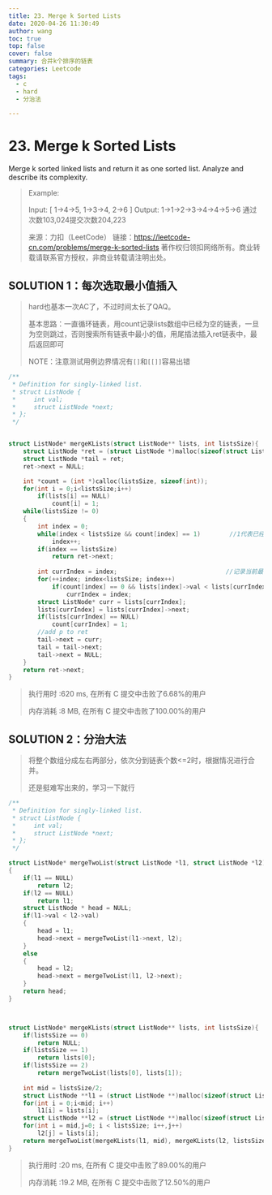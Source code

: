 ```yaml
---
title: 23. Merge k Sorted Lists
date: 2020-04-26 11:30:49
author: wang
toc: true
top: false
cover: false
summary: 合并k个排序的链表
categories: Leetcode
tags:
  - c
  - hard
  - 分治法

---
```


# 23. Merge k Sorted Lists

Merge k sorted linked lists and return it as one sorted list. Analyze and describe its complexity.



> Example:
>
> Input:
> [
>   1->4->5,
>   1->3->4,
>   2->6
> ]
> Output: 1->1->2->3->4->4->5->6
>通过次数103,024提交次数204,223
> 
> 来源：力扣（LeetCode）
> 链接：https://leetcode-cn.com/problems/merge-k-sorted-lists
> 著作权归领扣网络所有。商业转载请联系官方授权，非商业转载请注明出处。

## SOLUTION 1：每次选取最小值插入

> hard也基本一次AC了，不过时间太长了QAQ。
>
> 基本思路：一直循环链表，用count记录lists数组中已经为空的链表，一旦为空则跳过，否则搜索所有链表中最小的值，用尾插法插入ret链表中，最后返回即可
>
> NOTE：注意测试用例边界情况有`[]`和`[[]]`容易出错

```c
/**
 * Definition for singly-linked list.
 * struct ListNode {
 *     int val;
 *     struct ListNode *next;
 * };
 */


struct ListNode* mergeKLists(struct ListNode** lists, int listsSize){
    struct ListNode *ret = (struct ListNode *)malloc(sizeof(struct ListNode));
    struct ListNode *tail = ret;
    ret->next = NULL;

    int *count = (int *)calloc(listsSize, sizeof(int));
    for(int i = 0;i<listsSize;i++)
        if(lists[i] == NULL)
            count[i] = 1;
    while(listsSize != 0)
    {
        int index = 0;
        while(index < listsSize && count[index] == 1)        //1代表已经为空链表
            index++;
        if(index == listsSize)
            return ret->next;
        
        int currIndex = index;                              //记录当前最小值的index
        for(++index; index<listsSize; index++)
            if(count[index] == 0 && lists[index]->val < lists[currIndex]->val)
                currIndex = index;
        struct ListNode* curr = lists[currIndex];
        lists[currIndex] = lists[currIndex]->next;
        if(lists[currIndex] == NULL)
            count[currIndex] = 1;
        //add p to ret
        tail->next = curr;
        tail = tail->next;
        tail->next = NULL;
    }
    return ret->next;
}

```

> 执行用时 :620 ms, 在所有 C 提交中击败了6.68%的用户
>
> 内存消耗 :8 MB, 在所有 C 提交中击败了100.00%的用户



## SOLUTION 2：分治大法

> 将整个数组分成左右两部分，依次分到链表个数<=2时，根据情况进行合并。
>
> 还是挺难写出来的，学习一下就行

```c
/**
 * Definition for singly-linked list.
 * struct ListNode {
 *     int val;
 *     struct ListNode *next;
 * };
 */

struct ListNode* mergeTwoList(struct ListNode *l1, struct ListNode *l2)
{
    if(l1 == NULL)
        return l2;
    if(l2 == NULL)
        return l1;
    struct ListNode * head = NULL;
    if(l1->val < l2->val)
    {
        head = l1;
        head->next = mergeTwoList(l1->next, l2);
    }
    else
    {
        head = l2;
        head->next = mergeTwoList(l1, l2->next);
    }
    return head;
}



struct ListNode* mergeKLists(struct ListNode** lists, int listsSize){
    if(listsSize == 0)
        return NULL;
    if(listsSize == 1)
        return lists[0];
    if(listsSize == 2)
        return mergeTwoList(lists[0], lists[1]);
    
    int mid = listsSize/2;
    struct ListNode **l1 = (struct ListNode **)malloc(sizeof(struct ListNode *) * mid);
    for(int i = 0;i<mid; i++)
        l1[i] = lists[i];
    struct ListNode **l2 = (struct ListNode **)malloc(sizeof(struct ListNode *) * (listsSize - mid));
    for(int i = mid,j=0; i < listsSize; i++,j++)
        l2[j] = lists[i];
    return mergeTwoList(mergeKLists(l1, mid), mergeKLists(l2, listsSize - mid));
}
```

> 执行用时 :20 ms, 在所有 C 提交中击败了89.00%的用户
>
> 内存消耗 :19.2 MB, 在所有 C 提交中击败了12.50%的用户







